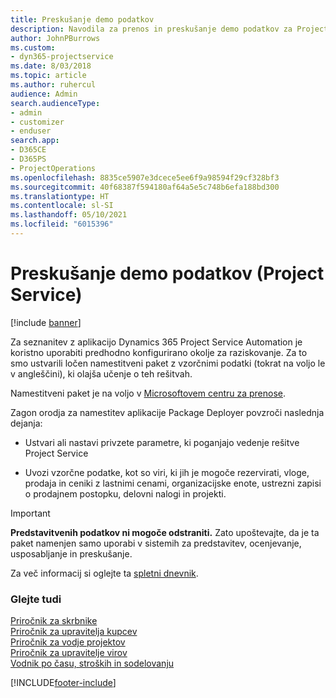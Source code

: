 ```yaml
---
title: Preskušanje demo podatkov
description: Navodila za prenos in preskušanje demo podatkov za Project Service Automation.
author: JohnPBurrows
ms.custom:
- dyn365-projectservice
ms.date: 8/03/2018
ms.topic: article
ms.author: ruhercul
audience: Admin
search.audienceType:
- admin
- customizer
- enduser
search.app:
- D365CE
- D365PS
- ProjectOperations
ms.openlocfilehash: 8835ce5907e3dcece5ee6f9a98594f29cf328bf3
ms.sourcegitcommit: 40f68387f594180af64a5e5c748b6efa188bd300
ms.translationtype: HT
ms.contentlocale: sl-SI
ms.lasthandoff: 05/10/2021
ms.locfileid: "6015396"
---
```

# <a name="experiment-with-demo-data-project-service"></a>Preskušanje demo podatkov (Project Service)

[!include [banner](../includes/psa-now-project-operations.md)]

Za seznanitev z aplikacijo Dynamics 365 Project Service Automation je koristno uporabiti predhodno konfigurirano okolje za raziskovanje. Za to smo ustvarili ločen namestitveni paket z vzorčnimi podatki (tokrat na voljo le v angleščini), ki olajša učenje o teh rešitvah. 

Namestitveni paket je na voljo v [Microsoftovem centru za prenose](https://go.microsoft.com/fwlink/?linkid=859966).  

Zagon orodja za namestitev aplikacije Package Deployer povzroči naslednja dejanja: 
  
-   Ustvari ali nastavi privzete parametre, ki poganjajo vedenje rešitve Project Service  
  
-   Uvozi vzorčne podatke, kot so viri, ki jih je mogoče rezervirati, vloge, prodaja in ceniki z lastnimi cenami, organizacijske enote, ustrezni zapisi o prodajnem postopku, delovni nalogi in projekti.    
  
> [!IMPORTANT]
> **Predstavitvenih podatkov ni mogoče odstraniti.** Zato upoštevajte, da je ta paket namenjen samo uporabi v sistemih za predstavitev, ocenjevanje, usposabljanje in preskušanje.

Za več informacij si oglejte ta [spletni dnevnik](https://blogs.msdn.microsoft.com/crm/2017/10/24/microsoft-dynamics-365-for-field-service-and-project-service-automation-sample-data).





  
### <a name="see-also"></a>Glejte tudi  
 [Priročnik za skrbnike](../psa/admin-guide.md)   
 [Priročnik za upravitelja kupcev](../psa/account-manager-guide.md)   
 [Priročnik za vodje projektov](../psa/project-manager-guide.md)   
 [Priročnik za upravitelje virov](../psa/resource-manager-guide.md)   
 [Vodnik po času, stroških in sodelovanju](../psa/time-expense-collaboration-guide.md)


[!INCLUDE[footer-include](../includes/footer-banner.md)]